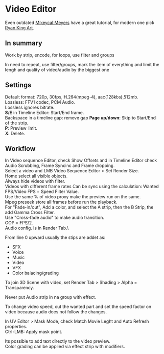 # Video Editor

Even outdated [Mikeycal Meyers](https://www.youtube.com/watch?v=qDOGFxMJoxw&list=PLjyuVPBuorqJb1AwUu-wh61cLWMBVWS3N) have a great tutorial, for modern one pick [Ryan King Art](https://www.youtube.com/playlist?list=PLsGl9GczcgBs0r5xcKL7KvrmGoRuro8RV).

## In summary

Work by strip, encode, for loops, use filter and groups

In need to repeat, use filter/groups, mark the item of everything and limit the lengh and quality of video/audio by the biggest one

## Settings

Default format: 720p, 30fps, H.264(mpeg-4), aac(128kbs),512mb.\
Lossless: FFV1 codec, PCM Audio.\
Lossless ignores bitrate.\
**S**/**E** in Timeline Editor: Start/End frame.\
Backspace in a timeline gap: remove gap
**Page up**/**down**: Skip to Start/End of the strip.\
**P**: Preview limit.\
**X**: Delete.

## Workflow

In Video sequence Editor, check Show Offsets and in Timeline Editor check Audio Scrubbing, Frame Syncinc and Frame dropping.\
Select a video and LMB Video Sequence Editor > Set Render Size.\
Home select all visible objects.\
Always hide videos with filter.\
Videos with different frame rates Can be sync using the calculation: Wanted FPS/Video FPS = Speed Filter Value.\
Use the same % of video proxy make the preview run on the same.\
Mpeg preseek store all frames before run the playback.\
For "Fade-in/out", Add a color, and select the A strip, then the B Strip, the add Gamma Cross Filter.\
Use "Cross-fade audio" to make audio transition.\
GOP = FPS/2.\
Audio config. Is in Render Tab.\

From line 0 upward usually the stips are addet as:
- SFX
- Voice
- Music
- Video
- VFX
- Color balacing/grading

To join 3D Scene with video, set Render Tab > Shading > Alpha = Transparency.

Never put Audio strip in na group with effect.

To change video speed, cut the wanted part and set the speed factor on video because audio does not follow the changes.

In UV Editor > Mask Mode, check Match Movie Leght and Auto Refresh properties.\
Ctrl-LMB: Apply mask point.

Its possible to add text directly to the video preview.\
Color grading can be applied via effect strip with modifiers.
